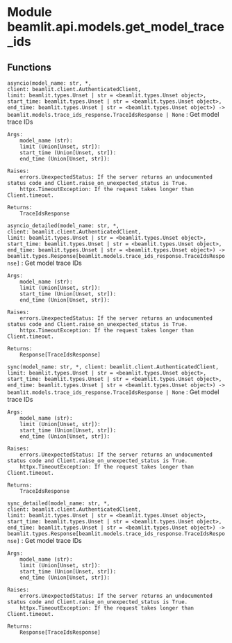 Module beamlit.api.models.get_model_trace_ids
=============================================

Functions
---------

`asyncio(model_name: str, *, client: beamlit.client.AuthenticatedClient, limit: beamlit.types.Unset | str = <beamlit.types.Unset object>, start_time: beamlit.types.Unset | str = <beamlit.types.Unset object>, end_time: beamlit.types.Unset | str = <beamlit.types.Unset object>) ‑> beamlit.models.trace_ids_response.TraceIdsResponse | None`
:   Get model trace IDs
    
    Args:
        model_name (str):
        limit (Union[Unset, str]):
        start_time (Union[Unset, str]):
        end_time (Union[Unset, str]):
    
    Raises:
        errors.UnexpectedStatus: If the server returns an undocumented status code and Client.raise_on_unexpected_status is True.
        httpx.TimeoutException: If the request takes longer than Client.timeout.
    
    Returns:
        TraceIdsResponse

`asyncio_detailed(model_name: str, *, client: beamlit.client.AuthenticatedClient, limit: beamlit.types.Unset | str = <beamlit.types.Unset object>, start_time: beamlit.types.Unset | str = <beamlit.types.Unset object>, end_time: beamlit.types.Unset | str = <beamlit.types.Unset object>) ‑> beamlit.types.Response[beamlit.models.trace_ids_response.TraceIdsResponse]`
:   Get model trace IDs
    
    Args:
        model_name (str):
        limit (Union[Unset, str]):
        start_time (Union[Unset, str]):
        end_time (Union[Unset, str]):
    
    Raises:
        errors.UnexpectedStatus: If the server returns an undocumented status code and Client.raise_on_unexpected_status is True.
        httpx.TimeoutException: If the request takes longer than Client.timeout.
    
    Returns:
        Response[TraceIdsResponse]

`sync(model_name: str, *, client: beamlit.client.AuthenticatedClient, limit: beamlit.types.Unset | str = <beamlit.types.Unset object>, start_time: beamlit.types.Unset | str = <beamlit.types.Unset object>, end_time: beamlit.types.Unset | str = <beamlit.types.Unset object>) ‑> beamlit.models.trace_ids_response.TraceIdsResponse | None`
:   Get model trace IDs
    
    Args:
        model_name (str):
        limit (Union[Unset, str]):
        start_time (Union[Unset, str]):
        end_time (Union[Unset, str]):
    
    Raises:
        errors.UnexpectedStatus: If the server returns an undocumented status code and Client.raise_on_unexpected_status is True.
        httpx.TimeoutException: If the request takes longer than Client.timeout.
    
    Returns:
        TraceIdsResponse

`sync_detailed(model_name: str, *, client: beamlit.client.AuthenticatedClient, limit: beamlit.types.Unset | str = <beamlit.types.Unset object>, start_time: beamlit.types.Unset | str = <beamlit.types.Unset object>, end_time: beamlit.types.Unset | str = <beamlit.types.Unset object>) ‑> beamlit.types.Response[beamlit.models.trace_ids_response.TraceIdsResponse]`
:   Get model trace IDs
    
    Args:
        model_name (str):
        limit (Union[Unset, str]):
        start_time (Union[Unset, str]):
        end_time (Union[Unset, str]):
    
    Raises:
        errors.UnexpectedStatus: If the server returns an undocumented status code and Client.raise_on_unexpected_status is True.
        httpx.TimeoutException: If the request takes longer than Client.timeout.
    
    Returns:
        Response[TraceIdsResponse]